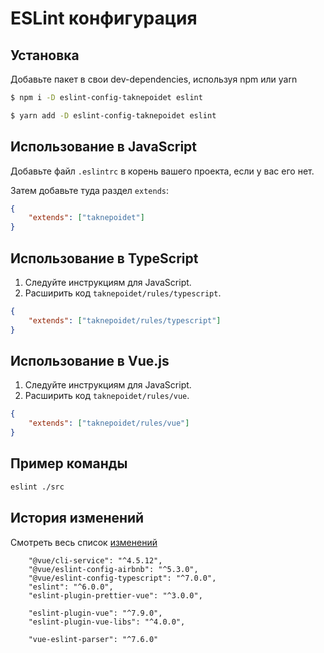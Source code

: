 # ESLint конфигурация

## Установка

Добавьте пакет в свои dev-dependencies, используя npm или yarn

```bash
$ npm i -D eslint-config-taknepoidet eslint

$ yarn add -D eslint-config-taknepoidet eslint
```

## Использование в JavaScript

Добавьте файл `.eslintrc` в корень вашего проекта, если у вас его нет.

Затем добавьте туда раздел `extends`:

```json
{
	"extends": ["taknepoidet"]
}
```

## Использование в TypeScript

1. Следуйте инструкциям для JavaScript.
2. Расширить код `taknepoidet/rules/typescript`.

```json
{
	"extends": ["taknepoidet/rules/typescript"]
}
```

## Использование в Vue.js

1. Следуйте инструкциям для JavaScript.
2. Расширить код `taknepoidet/rules/vue`.

```json
{
	"extends": ["taknepoidet/rules/vue"]
}
```

## Пример команды

```bash
eslint ./src
```

## История изменений

Смотреть весь список [изменений](docs/CHANGELOG.md)

		"@vue/cli-service": "^4.5.12",
		"@vue/eslint-config-airbnb": "^5.3.0",
		"@vue/eslint-config-typescript": "^7.0.0",
		"eslint": "^6.0.0",
		"eslint-plugin-prettier-vue": "^3.0.0",

		"eslint-plugin-vue": "^7.9.0",
		"eslint-plugin-vue-libs": "^4.0.0",

		"vue-eslint-parser": "^7.6.0"

